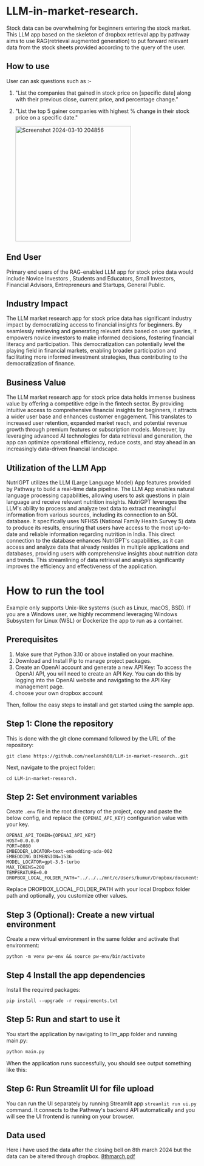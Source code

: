 # LLM-in-market-research.
Stock data can be overwhelming for beginners entering the stock market. This LLM app based on the skeleton of dropbox retrieval app by pathway aims to use RAG(retrieval augmented generation) to put forward relevant data from the stock sheets provided according to the query of the user.

## How to use 
User can ask questions such as :- 
1. "List the companies that gained in stock price on [specific date] along with their previous close, current price, and percentage change."
2. "List the top 5 gainer companies with highest % change in their stock price on a specific date."

    <img width="304" alt="Screenshot 2024-03-10 204856" src="https://github.com/neelansh00/LLM-in-market-research./assets/146512226/e671c35e-7b18-4503-8725-e6b45750268c">

## End User
Primary end users of the RAG-enabled LLM app for stock price data would include Novice Investors , Students and Educators, Small Investors, Financial Advisors, Entrepreneurs and Startups, General Public.

## Industry Impact
The LLM market research app for stock price data has significant industry impact by democratizing access to financial insights for beginners. By seamlessly retrieving and generating relevant data based on user queries, it empowers novice investors to make informed decisions, fostering financial literacy and participation. This democratization can potentially level the playing field in financial markets, enabling broader participation and facilitating more informed investment strategies, thus contributing to the democratization of finance.

## Business Value
The LLM market research app for stock price data holds immense business value by offering a competitive edge in the fintech sector. By providing intuitive access to comprehensive financial insights for beginners, it attracts a wider user base and enhances customer engagement. This translates to increased user retention, expanded market reach, and potential revenue growth through premium features or subscription models. Moreover, by leveraging advanced AI technologies for data retrieval and generation, the app can optimize operational efficiency, reduce costs, and stay ahead in an increasingly data-driven financial landscape.

## Utilization of the LLM App
NutriGPT utilizes the LLM (Large Language Model) App features provided by Pathway to build a real-time data pipeline.
The LLM App enables natural language processing capabilities, allowing users to ask questions in plain language and receive relevant nutrition insights.
NutriGPT leverages the LLM's ability to process and analyze text data to extract meaningful information from various sources, including its connection to an SQL database.
It specifically uses NFHS5 (National Family Health Survey 5) data to produce its results, ensuring that users have access to the most up-to-date and reliable information regarding nutrition in India.
This direct connection to the database enhances NutriGPT's capabilities, as it can access and analyze data that already resides in multiple applications and databases, providing users with comprehensive insights about nutrition data and trends. This streamlining of data retrieval and analysis significantly improves the efficiency and effectiveness of the application.

# How to run the tool
Example only supports Unix-like systems (such as Linux, macOS, BSD). If you are a Windows user, we highly recommend leveraging Windows Subsystem for Linux (WSL) or Dockerize the app to run as a container.

## Prerequisites
1. Make sure that Python 3.10 or above installed on your machine.
2. Download and Install Pip to manage project packages.
3. Create an OpenAI account and generate a new API Key: To access the OpenAI API, you will need to create an API Key. You can do this by logging into the OpenAI website and navigating to the API Key management page.
4. choose your own dropbox account

Then, follow the easy steps to install and get started using the sample app.

## Step 1: Clone the repository
This is done with the git clone command followed by the URL of the repository:
```
git clone https://github.com/neelansh00/LLM-in-market-research..git
```
Next, navigate to the project folder:
```
cd LLM-in-market-research.
```
## Step 2: Set environment variables
Create `.env` file in the root directory of the project, copy and paste the below config, and replace the `{OPENAI_API_KEY}` configuration value with your key.
```
OPENAI_API_TOKEN={OPENAI_API_KEY}
HOST=0.0.0.0
PORT=8080
EMBEDDER_LOCATOR=text-embedding-ada-002
EMBEDDING_DIMENSION=1536
MODEL_LOCATOR=gpt-3.5-turbo
MAX_TOKENS=200
TEMPERATURE=0.0
DROPBOX_LOCAL_FOLDER_PATH="../../../mnt/c/Users/bumur/Dropbox/documents"
```
Replace DROPBOX_LOCAL_FOLDER_PATH with your local Dropbox folder path and optionally, you customize other values.

## Step 3 (Optional): Create a new virtual environment
Create a new virtual environment in the same folder and activate that environment:
```
python -m venv pw-env && source pw-env/bin/activate
```
## Step 4 Install the app dependencies
Install the required packages:
```
pip install --upgrade -r requirements.txt
```
## Step 5: Run and start to use it
You start the application by navigating to llm_app folder and running main.py:
```python
python main.py
```
When the application runs successfully, you should see output something like this:

## Step 6: Run Streamlit UI for file upload
You can run the UI separately by running Streamlit app `streamlit run ui.py` command. It connects to the Pathway's backend API automatically and you will see the UI frontend is running on your browser.

## Data used 
Here i have used the data after the closing bell on 8th march 2024 but the data can be altered through dropbox.
[8thmarch.pdf](https://github.com/neelansh00/LLM-in-market-research./files/14550733/8thmarch.pdf)
